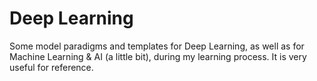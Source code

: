 # Deep Learning

Some model paradigms and templates for Deep Learning, as well as for Machine Learning & AI (a little bit), during my learning process.
It is very useful for reference.
